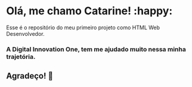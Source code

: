 # Olá, me chamo Catarine! :happy:

Esse é o repositório do meu primeiro projeto como HTML Web Desenvolvedor.

### A Digital Innovation One, tem me ajudado muito nessa minha trajetória.

## Agradeço! 🙏
